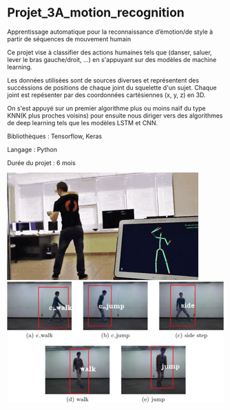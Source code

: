 # Projet_3A_motion_recognition
Apprentissage automatique pour la reconnaissance d’émotion/de style à partir de séquences de mouvement humain

Ce projet vise à classifier des actions humaines tels que (danser, saluer, lever le bras gauche/droit, ...) en s'appuyant sur des modèles de machine learning.

Les données utilisées sont de sources diverses et représentent des succéssions de positions de chaque joint du squelette d'un sujet. Chaque joint est repésenter par des coordonnées cartésiennes (x, y, z) en 3D.

On s'est appuyé sur un premier algorithme plus ou moins naïf du type KNN(K plus proches voisins) pour ensuite nous diriger vers des algorithmes de deep learning tels que les modèles LSTM et CNN.
 
Bibliothèques : Tensorflow, Keras

Langage : Python

Durée du projet : 6 mois
 
![wallpapper](./doc/images/image3.gif)
![wallpapper](./doc/images/image2.png)


